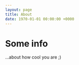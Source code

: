 ```yaml
---
layout: page 
title: About
date: 1970-01-01 00:00:00 +0000
---
```


# Some info 
...about how cool you are ;)
